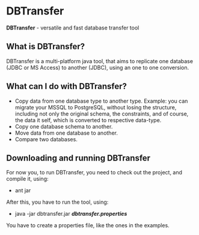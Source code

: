 DBTransfer
==========

**DBTransfer** - versatile and fast database transfer tool

## What is DBTransfer?
DBTransfer is a multi-platform java tool, that aims to replicate one
database (JDBC or MS Access) to another (JDBC), using an one to one
conversion.

## What can I do with DBTransfer?
- Copy data from one database type to another type. Example: you can
  migrate your MSSQL to PostgreSQL, without losing the structure,
including not only the original schema, the constraints, and of course,
the data it self, which is converted to respective data-type.
- Copy one database schema to another.
- Move data from one database to another.
- Compare two databases.

## Downloading and running DBTransfer
For now you, to run DBTransfer, you need to check out the project, and
compile it, using:
- ant jar

After this, you have to run the tool, using:

- java -jar dbtransfer.jar _**dbtransfer.properties**_

You have to create a properties file, like the ones in the examples.
